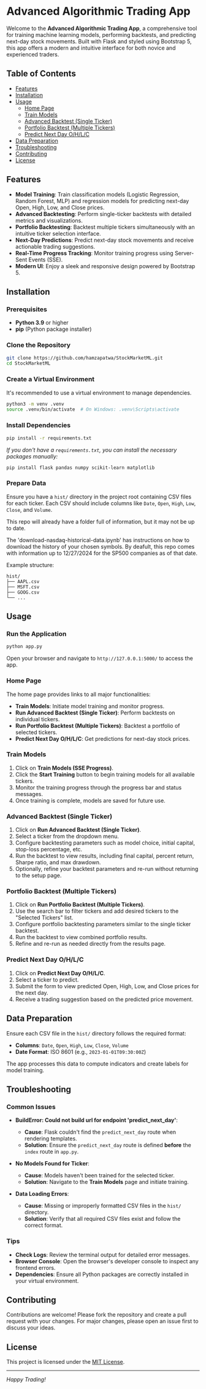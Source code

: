 # Advanced Algorithmic Trading App

Welcome to the **Advanced Algorithmic Trading App**, a comprehensive tool for training machine learning models, performing backtests, and predicting next-day stock movements. Built with Flask and styled using Bootstrap 5, this app offers a modern and intuitive interface for both novice and experienced traders.

## Table of Contents

- [Features](#features)
- [Installation](#installation)
- [Usage](#usage)
  - [Home Page](#home-page)
  - [Train Models](#train-models)
  - [Advanced Backtest (Single Ticker)](#advanced-backtest-single-ticker)
  - [Portfolio Backtest (Multiple Tickers)](#portfolio-backtest-multiple-tickers)
  - [Predict Next Day O/H/L/C](#predict-next-day-ohlc)
- [Data Preparation](#data-preparation)
- [Troubleshooting](#troubleshooting)
- [Contributing](#contributing)
- [License](#license)

## Features

- **Model Training**: Train classification models (Logistic Regression, Random Forest, MLP) and regression models for predicting next-day Open, High, Low, and Close prices.
- **Advanced Backtesting**: Perform single-ticker backtests with detailed metrics and visualizations.
- **Portfolio Backtesting**: Backtest multiple tickers simultaneously with an intuitive ticker selection interface.
- **Next-Day Predictions**: Predict next-day stock movements and receive actionable trading suggestions.
- **Real-Time Progress Tracking**: Monitor training progress using Server-Sent Events (SSE).
- **Modern UI**: Enjoy a sleek and responsive design powered by Bootstrap 5.

## Installation

### Prerequisites

- **Python 3.9** or higher
- **pip** (Python package installer)

### Clone the Repository

```bash
git clone https://github.com/hamzapatwa/StockMarketML.git
cd StockMarketML
```

### Create a Virtual Environment

It's recommended to use a virtual environment to manage dependencies.

```bash
python3 -m venv .venv
source .venv/bin/activate  # On Windows: .venv\Scripts\activate
```

### Install Dependencies

```bash
pip install -r requirements.txt
```

*If you don't have a `requirements.txt`, you can install the necessary packages manually:*

```bash
pip install flask pandas numpy scikit-learn matplotlib
```

### Prepare Data

Ensure you have a `hist/` directory in the project root containing CSV files for each ticker. Each CSV should include columns like `Date`, `Open`, `High`, `Low`, `Close`, and `Volume`.

This repo will already have a folder full of information, but it may not be up to date.

The 'download-nasdaq-historical-data.ipynb' has instructions on how to download the history of your chosen symbols. By deafult, this repo comes with information up to 12/27/2024 for the SP500 companies as of that date.

Example structure:

```
hist/
├── AAPL.csv
├── MSFT.csv
├── GOOG.csv
└── ...
```

## Usage

### Run the Application

```bash
python app.py
```

Open your browser and navigate to `http://127.0.0.1:5000/` to access the app.

### Home Page

The home page provides links to all major functionalities:

- **Train Models**: Initiate model training and monitor progress.
- **Run Advanced Backtest (Single Ticker)**: Perform backtests on individual tickers.
- **Run Portfolio Backtest (Multiple Tickers)**: Backtest a portfolio of selected tickers.
- **Predict Next Day O/H/L/C**: Get predictions for next-day stock prices.

### Train Models

1. Click on **Train Models (SSE Progress)**.
2. Click the **Start Training** button to begin training models for all available tickers.
3. Monitor the training progress through the progress bar and status messages.
4. Once training is complete, models are saved for future use.

### Advanced Backtest (Single Ticker)

1. Click on **Run Advanced Backtest (Single Ticker)**.
2. Select a ticker from the dropdown menu.
3. Configure backtesting parameters such as model choice, initial capital, stop-loss percentage, etc.
4. Run the backtest to view results, including final capital, percent return, Sharpe ratio, and max drawdown.
5. Optionally, refine your backtest parameters and re-run without returning to the setup page.

### Portfolio Backtest (Multiple Tickers)

1. Click on **Run Portfolio Backtest (Multiple Tickers)**.
2. Use the search bar to filter tickers and add desired tickers to the "Selected Tickers" list.
3. Configure portfolio backtesting parameters similar to the single ticker backtest.
4. Run the backtest to view combined portfolio results.
5. Refine and re-run as needed directly from the results page.

### Predict Next Day O/H/L/C

1. Click on **Predict Next Day O/H/L/C**.
2. Select a ticker to predict.
3. Submit the form to view predicted Open, High, Low, and Close prices for the next day.
4. Receive a trading suggestion based on the predicted price movement.

## Data Preparation

Ensure each CSV file in the `hist/` directory follows the required format:

- **Columns**: `Date`, `Open`, `High`, `Low`, `Close`, `Volume`
- **Date Format**: ISO 8601 (e.g., `2023-01-01T09:30:00Z`)

The app processes this data to compute indicators and create labels for model training.

## Troubleshooting

### Common Issues

- **BuildError: Could not build url for endpoint 'predict_next_day'**:
  - **Cause**: Flask couldn't find the `predict_next_day` route when rendering templates.
  - **Solution**: Ensure the `predict_next_day` route is defined **before** the `index` route in `app.py`.

- **No Models Found for Ticker**:
  - **Cause**: Models haven't been trained for the selected ticker.
  - **Solution**: Navigate to the **Train Models** page and initiate training.

- **Data Loading Errors**:
  - **Cause**: Missing or improperly formatted CSV files in the `hist/` directory.
  - **Solution**: Verify that all required CSV files exist and follow the correct format.

### Tips

- **Check Logs**: Review the terminal output for detailed error messages.
- **Browser Console**: Open the browser's developer console to inspect any frontend errors.
- **Dependencies**: Ensure all Python packages are correctly installed in your virtual environment.

## Contributing

Contributions are welcome! Please fork the repository and create a pull request with your changes. For major changes, please open an issue first to discuss your ideas.

## License

This project is licensed under the [MIT License](LICENSE).

---

*Happy Trading!*
